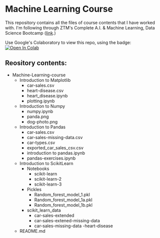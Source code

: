 # Machine Learning Course

This repository contains all the files of course contents that I have worked with. I'm following through ZTM's Complete A.I. & Machine Learning, Data Science Bootcamp ([link](https://www.udemy.com/share/102vBw3@0f3_VwH80mIMIa1DigF9LXL_djdtvm1dtQVFiez22qUTsPQRAZGX7SnMY37m5YqF8A==/).)

Use Google's Colaboratory to view this repo, using the badge:
<a target="_blank" href="https://colab.research.google.com/github/skandanyal/Machine-Learning-course">
  <img src="https://colab.research.google.com/assets/colab-badge.svg" alt="Open In Colab"/>
</a>

## Reository contents:
- Machine-Learning-course
    - Introduction to Matplotlib
        - car-sales.csv
        - heart-disease.csv
        - heart_disease.ipynb
        - plotting.ipynb
    - Introduction to Numpy
        - numpy.ipynb
        - panda.png
        - dog-photo.png
    - Introduction to Pandas
        - car-sales.csv
        - car-sales-missing-data.csv
        - car-types.csv
        - exported_car_sales_csv.csv
        - introduction to pandas.ipynb
        - pandas-exercises.ipynb
    - Introduction to ScikitLearn
        - Notebooks
            - scikit-learn
            - scikit-learn-2
            - scikit-learn-3
        - Pickles
            - Random_forest_model_1.pkl
            - Random_forest_model_1a.pkl
            - Random_forest_model_1b.pkl
        - scikit_learn_data
            - car-sales-extended
            - car-sales-extened-missing-data
            - car-sales-missing-data
            -heart-disease
    - README.md

